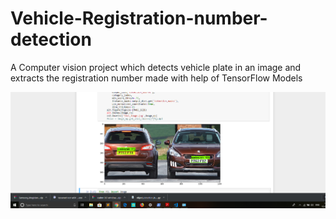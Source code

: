 # Vehicle-Registration-number-detection
A Computer vision project which detects vehicle plate in an image and extracts the registration number made with help of TensorFlow Models

![](images/detection.png)
